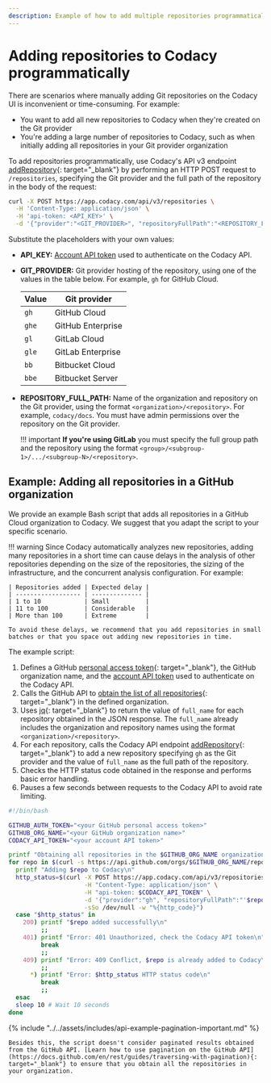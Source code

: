 ```yaml
---
description: Example of how to add multiple repositories programmatically using Codacy's API v3 endpoint addRepository.
---
```


# Adding repositories to Codacy programmatically

There are scenarios where manually adding Git repositories on the Codacy UI is inconvenient or time-consuming. For example:

-   You want to add all new repositories to Codacy when they're created on the Git provider
-   You're adding a large number of repositories to Codacy, such as when initially adding all repositories in your Git provider organization

To add repositories programmatically, use Codacy's API v3 endpoint [addRepository](https://app.codacy.com/api/api-docs#addrepository){: target="_blank"} by performing an HTTP POST request to `/repositories`, specifying the Git provider and the full path of the repository in the body of the request:

```bash
curl -X POST https://app.codacy.com/api/v3/repositories \
  -H 'Content-Type: application/json' \
  -H 'api-token: <API_KEY>' \
  -d '{"provider":"<GIT_PROVIDER>", "repositoryFullPath":"<REPOSITORY_FULL_PATH>"}'
```

Substitute the placeholders with your own values:

-   **API_KEY:** [Account API token](../api-tokens.md#account-api-tokens) used to authenticate on the Codacy API.
-   **GIT_PROVIDER:** Git provider hosting of the repository, using one of the values in the table below. For example, `gh` for GitHub Cloud.

    | Value | Git provider      |
    | ----- | ----------------- |
    | `gh`  | GitHub Cloud      |
    | `ghe` | GitHub Enterprise |
    | `gl`  | GitLab Cloud      |
    | `gle` | GitLab Enterprise |
    | `bb`  | Bitbucket Cloud   |
    | `bbe` | Bitbucket Server  |

-   **REPOSITORY_FULL_PATH:** Name of the organization and repository on the Git provider, using the format `<organization>/<repository>`. For example, `codacy/docs`. You must have admin permissions over the repository on the Git provider.

    !!! important
        **If you're using GitLab** you must specify the full group path and the repository using the format `<group>/<subgroup-1>/.../<subgroup-N>/<repository>`.

## Example: Adding all repositories in a GitHub organization

We provide an example Bash script that adds all repositories in a GitHub Cloud organization to Codacy. We suggest that you adapt the script to your specific scenario.

!!! warning
    Since Codacy automatically analyzes new repositories, adding many repositories in a short time can cause delays in the analysis of other repositories depending on the size of the repositories, the sizing of the infrastructure, and the concurrent analysis configuration. For example:

    | Repositories added | Expected delay |
    | ------------------ | -------------- |
    | 1 to 10            | Small          |
    | 11 to 100          | Considerable   |
    | More than 100      | Extreme        |

    To avoid these delays, we recommend that you add repositories in small batches or that you space out adding new repositories in time.

The example script:

1.  Defines a GitHub [personal access token](https://github.com/settings/tokens){: target="_blank"}, the GitHub organization name, and the [account API token](../api-tokens.md#account-api-tokens) used to authenticate on the Codacy API.
1.  Calls the GitHub API to [obtain the list of all repositories](https://docs.github.com/en/rest/reference/repos#list-organization-repositories){: target="_blank"} in the defined organization.
1.  Uses [jq](https://github.com/stedolan/jq){: target="_blank"} to return the value of `full_name` for each repository obtained in the JSON response. The `full_name` already includes the organization and repository names using the format `<organization>/<repository>`.
1.  For each repository, calls the Codacy API endpoint [addRepository](https://app.codacy.com/api/api-docs#addrepository){: target="_blank"} to add a new repository specifying `gh` as the Git provider and the value of `full_name` as the full path of the repository.
1.  Checks the HTTP status code obtained in the response and performs basic error handling.
1.  Pauses a few seconds between requests to the Codacy API to avoid rate limiting.

```bash
#!/bin/bash

GITHUB_AUTH_TOKEN="<your GitHub personal access token>"
GITHUB_ORG_NAME="<your GitHub organization name>"
CODACY_API_TOKEN="<your account API token>"

printf "Obtaining all repositories in the $GITHUB_ORG_NAME organization\n"
for repo in $(curl -s https://api.github.com/orgs/$GITHUB_ORG_NAME/repos -H "Authorization: Bearer $GITHUB_AUTH_TOKEN" | jq -r '.[] | .full_name'); do
  printf "Adding $repo to Codacy\n"
  http_status=$(curl -X POST https://app.codacy.com/api/v3/repositories \
                     -H "Content-Type: application/json" \
                     -H "api-token: $CODACY_API_TOKEN" \
                     -d '{"provider":"gh", "repositoryFullPath":"'$repo'"}' \
                     -sSo /dev/null -w "%{http_code}")
  case "$http_status" in
    200) printf "$repo added successfully\n"
         ;;
    401) printf "Error: 401 Unauthorized, check the Codacy API token\n"
         break
         ;;
    409) printf "Error: 409 Conflict, $repo is already added to Codacy\n"
         ;;
      *) printf "Error: $http_status HTTP status code\n"
         break
         ;;
  esac
  sleep 10 # Wait 10 seconds
done
```

{% include "../../assets/includes/api-example-pagination-important.md" %}

    Besides this, the script doesn't consider paginated results obtained from the GitHub API. [Learn how to use pagination on the GitHub API](https://docs.github.com/en/rest/guides/traversing-with-pagination){: target="_blank"} to ensure that you obtain all the repositories in your organization.
